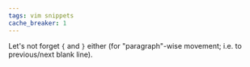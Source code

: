```yaml
---
tags: vim snippets
cache_breaker: 1
---
```


Let's not forget `{` and `}` either (for "paragraph"-wise movement; i.e. to previous/next blank line).

